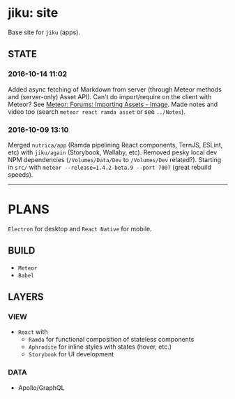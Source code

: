 # jiku: site

Base site for `jiku` (apps).

## STATE

### 2016-10-14 11:02

Added async fetching of Markdown from server (through Meteor methods and (server-only) Asset API). Can't do import/require on the client with Meteor? See [Meteor: Forums: Importing Assets - Image](https://forums.meteor.com/t/importing-assets-image/30266/2?u=jiku). Made notes and video too (search `meteor react ramda asset` or see `../Notes`).

### 2016-10-09 13:10

Merged `nutrica/app` (Ramda pipelining React components, TernJS, ESLint, etc) with `jiku/again` (Storybook, Wallaby, etc). Removed pesky local dev NPM dependencies (`/Volumes/Data/Dev` to `/Volumes/Dev` related?). Starting in `src/` with `meteor --release=1.4.2-beta.9 --port 7007` (great rebuild speeds).

---

# PLANS

`Electron` for desktop and `React Native` for mobile.

## BUILD

- `Meteor`
- `Babel`

## LAYERS

### VIEW

- `React` with
  - `Ramda` for functional composition of stateless components
  - `Aphrodite` for inline styles with states (hover, etc.)
  - `Storybook` for UI development

### DATA

- Apollo/GraphQL
